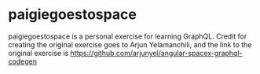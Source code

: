 # paigiegoestospace
paigiegoestospace is a personal exercise for learning GraphQL. Credit for creating the original exercise goes to Arjun Yelamanchili, and the link to the original exercise is https://github.com/arjunyel/angular-spacex-graphql-codegen
